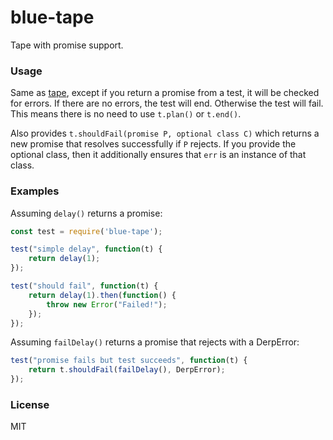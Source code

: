 # blue-tape

Tape with promise support.

### Usage

Same as [tape](https://github.com/substack/tape), except if you return a promise from a test,
it will be checked for errors. If there are no errors, the test
will end. Otherwise the test will fail. This means there is no
need to use `t.plan()` or `t.end()`.

Also provides `t.shouldFail(promise P, optional class C)` which returns
a new promise that resolves successfully if `P` rejects. If you provide 
the optional class, then it additionally ensures that `err` is an
instance of that class.

### Examples

Assuming `delay()` returns a promise:

```js
const test = require('blue-tape');

test("simple delay", function(t) {
    return delay(1);
});

test("should fail", function(t) {
    return delay(1).then(function() {
        throw new Error("Failed!");
    });
});
```

Assuming `failDelay()` returns a promise that rejects with a DerpError:

```js
test("promise fails but test succeeds", function(t) {
    return t.shouldFail(failDelay(), DerpError);
});
```

### License

MIT
